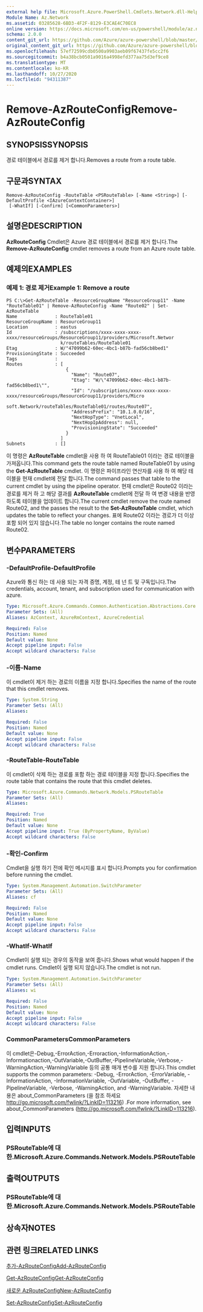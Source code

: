 ```yaml
---
external help file: Microsoft.Azure.PowerShell.Cmdlets.Network.dll-Help.xml
Module Name: Az.Network
ms.assetid: 03285628-6BD3-4F2F-8129-E3CAE4C70EC8
online version: https://docs.microsoft.com/en-us/powershell/module/az.network/remove-azrouteconfig
schema: 2.0.0
content_git_url: https://github.com/Azure/azure-powershell/blob/master/src/Network/Network/help/Remove-AzRouteConfig.md
original_content_git_url: https://github.com/Azure/azure-powershell/blob/master/src/Network/Network/help/Remove-AzRouteConfig.md
ms.openlocfilehash: 57ef72599cdb0500a9903aeb09f67437fe5cc2f6
ms.sourcegitcommit: b4a38bcb0501a9016a4998efd377aa75d3ef9ce8
ms.translationtype: MT
ms.contentlocale: ko-KR
ms.lasthandoff: 10/27/2020
ms.locfileid: "94311387"
---
```

# <span data-ttu-id="a2c18-101">Remove-AzRouteConfig</span><span class="sxs-lookup"><span data-stu-id="a2c18-101">Remove-AzRouteConfig</span></span>

## <span data-ttu-id="a2c18-102">SYNOPSIS</span><span class="sxs-lookup"><span data-stu-id="a2c18-102">SYNOPSIS</span></span>
<span data-ttu-id="a2c18-103">경로 테이블에서 경로를 제거 합니다.</span><span class="sxs-lookup"><span data-stu-id="a2c18-103">Removes a route from a route table.</span></span>

## <span data-ttu-id="a2c18-104">구문과</span><span class="sxs-lookup"><span data-stu-id="a2c18-104">SYNTAX</span></span>

```
Remove-AzRouteConfig -RouteTable <PSRouteTable> [-Name <String>] [-DefaultProfile <IAzureContextContainer>]
 [-WhatIf] [-Confirm] [<CommonParameters>]
```

## <span data-ttu-id="a2c18-105">설명은</span><span class="sxs-lookup"><span data-stu-id="a2c18-105">DESCRIPTION</span></span>
<span data-ttu-id="a2c18-106">**AzRouteConfig** Cmdlet은 Azure 경로 테이블에서 경로를 제거 합니다.</span><span class="sxs-lookup"><span data-stu-id="a2c18-106">The **Remove-AzRouteConfig** cmdlet removes a route from an Azure route table.</span></span>

## <span data-ttu-id="a2c18-107">예제의</span><span class="sxs-lookup"><span data-stu-id="a2c18-107">EXAMPLES</span></span>

### <span data-ttu-id="a2c18-108">예제 1: 경로 제거</span><span class="sxs-lookup"><span data-stu-id="a2c18-108">Example 1: Remove a route</span></span>
```
PS C:\>Get-AzRouteTable -ResourceGroupName "ResourceGroup11" -Name "RouteTable01" | Remove-AzRouteConfig -Name "Route02" | Set-AzRouteTable
Name              : RouteTable01
ResourceGroupName : ResourceGroup11
Location          : eastus
Id                : /subscriptions/xxxx-xxxx-xxxx-xxxx/resourceGroups/ResourceGroup11/providers/Microsoft.Networ
                    k/routeTables/RouteTable01
Etag              : W/"47099b62-60ec-4bc1-b87b-fad56cb8bed1"
ProvisioningState : Succeeded
Tags              : 
Routes            : [
                      {
                        "Name": "Route07",
                        "Etag": "W/\"47099b62-60ec-4bc1-b87b-fad56cb8bed1\"",
                        "Id": "/subscriptions/xxxx-xxxx-xxxx-xxxx/resourceGroups/ResourceGroup11/providers/Micro
                    soft.Network/routeTables/RouteTable01/routes/Route07",
                        "AddressPrefix": "10.1.0.0/16",
                        "NextHopType": "VnetLocal",
                        "NextHopIpAddress": null, 
                        "ProvisioningState": "Succeeded"
                      }
                    ] 
Subnets           : []
```

<span data-ttu-id="a2c18-109">이 명령은 **AzRouteTable** cmdlet을 사용 하 여 RouteTable01 이라는 경로 테이블을 가져옵니다.</span><span class="sxs-lookup"><span data-stu-id="a2c18-109">This command gets the route table named RouteTable01 by using the **Get-AzRouteTable** cmdlet.</span></span>
<span data-ttu-id="a2c18-110">이 명령은 파이프라인 연산자를 사용 하 여 해당 테이블을 현재 cmdlet에 전달 합니다.</span><span class="sxs-lookup"><span data-stu-id="a2c18-110">The command passes that table to the current cmdlet by using the pipeline operator.</span></span>
<span data-ttu-id="a2c18-111">현재 cmdlet은 Route02 이라는 경로를 제거 하 고 해당 결과를 **AzRouteTable** cmdlet에 전달 하 여 변경 내용을 반영 하도록 테이블을 업데이트 합니다.</span><span class="sxs-lookup"><span data-stu-id="a2c18-111">The current cmdlet remove the route named Route02, and the passes the result to the **Set-AzRouteTable** cmdlet, which updates the table to reflect your changes.</span></span>
<span data-ttu-id="a2c18-112">표에 Route02 이라는 경로가 더 이상 포함 되어 있지 않습니다.</span><span class="sxs-lookup"><span data-stu-id="a2c18-112">The table no longer contains the route named Route02.</span></span>

## <span data-ttu-id="a2c18-113">변수</span><span class="sxs-lookup"><span data-stu-id="a2c18-113">PARAMETERS</span></span>

### <span data-ttu-id="a2c18-114">-DefaultProfile</span><span class="sxs-lookup"><span data-stu-id="a2c18-114">-DefaultProfile</span></span>
<span data-ttu-id="a2c18-115">Azure와 통신 하는 데 사용 되는 자격 증명, 계정, 테 넌 트 및 구독입니다.</span><span class="sxs-lookup"><span data-stu-id="a2c18-115">The credentials, account, tenant, and subscription used for communication with azure.</span></span>

```yaml
Type: Microsoft.Azure.Commands.Common.Authentication.Abstractions.Core.IAzureContextContainer
Parameter Sets: (All)
Aliases: AzContext, AzureRmContext, AzureCredential

Required: False
Position: Named
Default value: None
Accept pipeline input: False
Accept wildcard characters: False
```

### <span data-ttu-id="a2c18-116">-이름</span><span class="sxs-lookup"><span data-stu-id="a2c18-116">-Name</span></span>
<span data-ttu-id="a2c18-117">이 cmdlet이 제거 하는 경로의 이름을 지정 합니다.</span><span class="sxs-lookup"><span data-stu-id="a2c18-117">Specifies the name of the route that this cmdlet removes.</span></span>

```yaml
Type: System.String
Parameter Sets: (All)
Aliases:

Required: False
Position: Named
Default value: None
Accept pipeline input: False
Accept wildcard characters: False
```

### <span data-ttu-id="a2c18-118">-RouteTable</span><span class="sxs-lookup"><span data-stu-id="a2c18-118">-RouteTable</span></span>
<span data-ttu-id="a2c18-119">이 cmdlet이 삭제 하는 경로를 포함 하는 경로 테이블을 지정 합니다.</span><span class="sxs-lookup"><span data-stu-id="a2c18-119">Specifies the route table that contains the route that this cmdlet deletes.</span></span>

```yaml
Type: Microsoft.Azure.Commands.Network.Models.PSRouteTable
Parameter Sets: (All)
Aliases:

Required: True
Position: Named
Default value: None
Accept pipeline input: True (ByPropertyName, ByValue)
Accept wildcard characters: False
```

### <span data-ttu-id="a2c18-120">-확인</span><span class="sxs-lookup"><span data-stu-id="a2c18-120">-Confirm</span></span>
<span data-ttu-id="a2c18-121">Cmdlet을 실행 하기 전에 확인 메시지를 표시 합니다.</span><span class="sxs-lookup"><span data-stu-id="a2c18-121">Prompts you for confirmation before running the cmdlet.</span></span>

```yaml
Type: System.Management.Automation.SwitchParameter
Parameter Sets: (All)
Aliases: cf

Required: False
Position: Named
Default value: None
Accept pipeline input: False
Accept wildcard characters: False
```

### <span data-ttu-id="a2c18-122">-WhatIf</span><span class="sxs-lookup"><span data-stu-id="a2c18-122">-WhatIf</span></span>
<span data-ttu-id="a2c18-123">Cmdlet이 실행 되는 경우의 동작을 보여 줍니다.</span><span class="sxs-lookup"><span data-stu-id="a2c18-123">Shows what would happen if the cmdlet runs.</span></span> <span data-ttu-id="a2c18-124">Cmdlet이 실행 되지 않습니다.</span><span class="sxs-lookup"><span data-stu-id="a2c18-124">The cmdlet is not run.</span></span>

```yaml
Type: System.Management.Automation.SwitchParameter
Parameter Sets: (All)
Aliases: wi

Required: False
Position: Named
Default value: None
Accept pipeline input: False
Accept wildcard characters: False
```

### <span data-ttu-id="a2c18-125">CommonParameters</span><span class="sxs-lookup"><span data-stu-id="a2c18-125">CommonParameters</span></span>
<span data-ttu-id="a2c18-126">이 cmdlet은-Debug,-ErrorAction,-Erroraction,-InformationAction,-Informationaction,-OutVariable,-OutBuffer,-PipelineVariable,-Verbose,-WarningAction,-WarningVariable 등의 공통 매개 변수를 지원 합니다.</span><span class="sxs-lookup"><span data-stu-id="a2c18-126">This cmdlet supports the common parameters: -Debug, -ErrorAction, -ErrorVariable, -InformationAction, -InformationVariable, -OutVariable, -OutBuffer, -PipelineVariable, -Verbose, -WarningAction, and -WarningVariable.</span></span> <span data-ttu-id="a2c18-127">자세한 내용은 about_CommonParameters (을 참조 하세요 http://go.microsoft.com/fwlink/?LinkID=113216) .</span><span class="sxs-lookup"><span data-stu-id="a2c18-127">For more information, see about_CommonParameters (http://go.microsoft.com/fwlink/?LinkID=113216).</span></span>

## <span data-ttu-id="a2c18-128">입력</span><span class="sxs-lookup"><span data-stu-id="a2c18-128">INPUTS</span></span>

### <span data-ttu-id="a2c18-129">PSRouteTable에 대 한.</span><span class="sxs-lookup"><span data-stu-id="a2c18-129">Microsoft.Azure.Commands.Network.Models.PSRouteTable</span></span>

## <span data-ttu-id="a2c18-130">출력</span><span class="sxs-lookup"><span data-stu-id="a2c18-130">OUTPUTS</span></span>

### <span data-ttu-id="a2c18-131">PSRouteTable에 대 한.</span><span class="sxs-lookup"><span data-stu-id="a2c18-131">Microsoft.Azure.Commands.Network.Models.PSRouteTable</span></span>

## <span data-ttu-id="a2c18-132">상속자</span><span class="sxs-lookup"><span data-stu-id="a2c18-132">NOTES</span></span>

## <span data-ttu-id="a2c18-133">관련 링크</span><span class="sxs-lookup"><span data-stu-id="a2c18-133">RELATED LINKS</span></span>

[<span data-ttu-id="a2c18-134">추가-AzRouteConfig</span><span class="sxs-lookup"><span data-stu-id="a2c18-134">Add-AzRouteConfig</span></span>](./Add-AzRouteConfig.md)

[<span data-ttu-id="a2c18-135">Get-AzRouteConfig</span><span class="sxs-lookup"><span data-stu-id="a2c18-135">Get-AzRouteConfig</span></span>](./Get-AzRouteConfig.md)

[<span data-ttu-id="a2c18-136">새로운 AzRouteConfig</span><span class="sxs-lookup"><span data-stu-id="a2c18-136">New-AzRouteConfig</span></span>](./New-AzRouteConfig.md)

[<span data-ttu-id="a2c18-137">Set-AzRouteConfig</span><span class="sxs-lookup"><span data-stu-id="a2c18-137">Set-AzRouteConfig</span></span>](./Set-AzRouteConfig.md)



